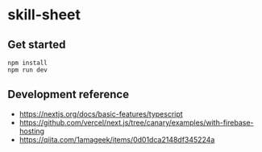 # skill-sheet

## Get started

```
npm install
npm run dev
```

## Development reference

- https://nextjs.org/docs/basic-features/typescript
- https://github.com/vercel/next.js/tree/canary/examples/with-firebase-hosting
- https://qiita.com/1amageek/items/0d01dca2148df345224a
